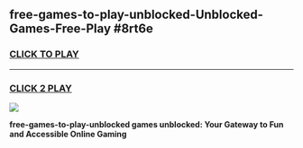 
## free-games-to-play-unblocked-Unblocked-Games-Free-Play #8rt6e
<h3>
<a href="https://us.freeplayer.one?title=free-games-to-play-unblocked&ref=9M">CLICK TO PLAY</a></h3>
<hr>

<h3>
<a href="https://us.freeplayer.one?title=free-games-to-play-unblocked&ref=9M">CLICK 2 PLAY</a>
  
</h3>

<a href="https://us.freeplayer.one?title=free-games-to-play-unblocked&ref=9M"><img src="https://clearcache.store/games.png"></a>


**free-games-to-play-unblocked games unblocked: Your Gateway to Fun and Accessible Online Gaming**
